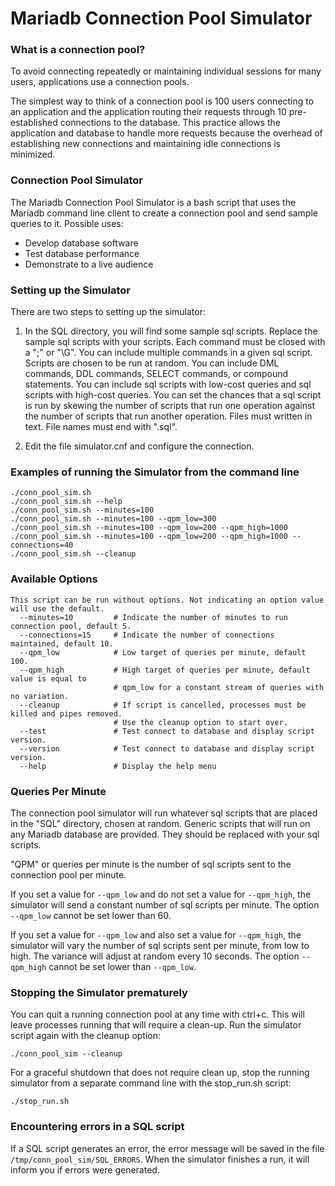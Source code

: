 # Mariadb Connection Pool Simulator

### What is a connection pool?
To avoid connecting repeatedly or maintaining individual sessions for many users, applications use a connection pools.

The simplest way to think of a connection pool is 100 users connecting to an application and the application routing their requests through 10 pre-established connections to the database. This practice allows the application and database to handle more requests because the overhead of establishing new connections and maintaining idle connections is minimized.

### Connection Pool Simulator
The Mariadb Connection Pool Simulator is a bash script that uses the Mariadb command line client to create a connection pool and send sample queries to it. Possible uses:

 - Develop database software
 - Test database performance
 - Demonstrate to a live audience

### Setting up the Simulator
There are two steps to setting up the simulator:

 1. In the SQL directory, you will find some sample sql scripts. Replace the sample sql scripts with your scripts. Each command must be closed with a ";" or "\G". You can include multiple commands in a given sql script. Scripts are chosen to be run at random. You can include DML commands, DDL commands, SELECT commands, or compound statements. You can include sql scripts with low-cost queries and sql scripts with high-cost queries. You can set the chances that a sql script is run by skewing the number of scripts that run one operation against the number of scripts that run another operation. Files must written in text. File names must end with ".sql".
 
 2. Edit the file simulator.cnf and configure the connection.

### Examples of running the Simulator from the command line

```
./conn_pool_sim.sh
./conn_pool_sim.sh --help
./conn_pool_sim.sh --minutes=100
./conn_pool_sim.sh --minutes=100 --qpm_low=300
./conn_pool_sim.sh --minutes=100 --qpm_low=200 --qpm_high=1000
./conn_pool_sim.sh --minutes=100 --qpm_low=200 --qpm_high=1000 --connections=40
./conn_pool_sim.sh --cleanup
```    
    
### Available Options

```
This script can be run without options. Not indicating an option value will use the default.
  --minutes=10         # Indicate the number of minutes to run connection pool, default 5.
  --connections=15     # Indicate the number of connections maintained, default 10.
  --qpm_low            # Low target of queries per minute, default 100.
  --qpm_high           # High target of queries per minute, default value is equal to
                       # qpm_low for a constant stream of queries with no variation.
  --cleanup            # If script is cancelled, processes must be killed and pipes removed.
                       # Use the cleanup option to start over.
  --test               # Test connect to database and display script version.
  --version            # Test connect to database and display script version.
  --help               # Display the help menu
```

### Queries Per Minute

The connection pool simulator will run whatever sql scripts that are placed in the "SQL" directory, chosen at random. Generic scripts that will run on any Mariadb database are provided. They should be replaced with your sql scripts. 

"QPM" or queries per minute is the number of sql scripts sent to the connection pool per minute.

If you set a value for  `--qpm_low` and do not set a value for `--qpm_high`, the simulator will send a constant number of sql scripts per minute. The option `--qpm_low` cannot be set lower than 60.

If you set a value for `--qpm_low` and also set a value for `--qpm_high`, the simulator will vary the number of sql scripts sent per minute, from low to high. The variance will adjust at random every 10 seconds.   The option `--qpm_high` cannot be set lower than `--qpm_low`.

### Stopping the Simulator prematurely

You can quit a running connection pool at any time with ctrl+c. This will leave processes running that will require a clean-up. Run the simulator script again with the cleanup option:
```
./conn_pool_sim --cleanup
```
For a graceful shutdown that does not require clean up, stop the running simulator from a separate command line with the stop_run.sh script:
```
./stop_run.sh
```

### Encountering errors in a SQL script

If a SQL script generates an error, the error message will be saved in the file `/tmp/conn_pool_sim/SQL_ERRORS`. When the simulator finishes a run, it will inform you if errors were generated.

